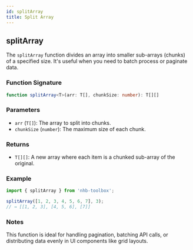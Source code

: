 ```yaml
---
id: splitArray
title: Split Array
---
```


## splitArray

The `splitArray` function divides an array into smaller sub-arrays (chunks) of a specified size. It's useful when you need to batch process or paginate data.

### Function Signature

```typescript
function splitArray<T>(arr: T[], chunkSize: number): T[][]
```

### Parameters

- `arr` (`T[]`): The array to split into chunks.
- `chunkSize` (`number`): The maximum size of each chunk.

### Returns

- `T[][]`: A new array where each item is a chunked sub-array of the original.

### Example

```ts
import { splitArray } from 'nhb-toolbox';

splitArray([1, 2, 3, 4, 5, 6, 7], 3);
// → [[1, 2, 3], [4, 5, 6], [7]]
```

### Notes

This function is ideal for handling pagination, batching API calls, or distributing data evenly in UI components like grid layouts.
